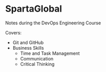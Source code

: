 # SpartaGlobal

Notes during the DevOps Engineering Course

Covers:
* Git and GitHub
* Business Skills
	* Time and Task Management
	* Communication
	* Critical Thinking


